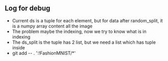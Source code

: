 ## Log for debug


* Current ds is a tuple for each element, but for data after random_split, it is a numpy array content all the image
* The problem maybe the indexing, now we try to know what is in indexing
* The ds_split is the tuple has 2 list, but we need a list which has tuple inside
* git add -- . ':!FashionMNIST/*'